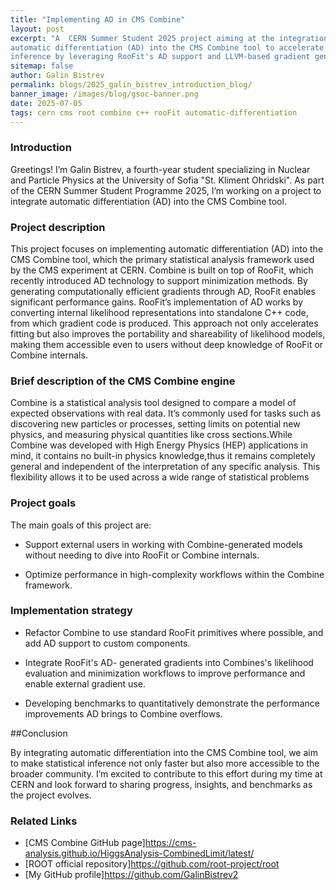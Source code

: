 ```yaml
---
title: "Implementing AD in CMS Combine"
layout: post
excerpt: "A  CERN Summer Student 2025 project aiming at the integration of 
automatic differentiation (AD) into the CMS Combine tool to accelerate statistical
inference by leveraging RooFit's AD support and LLVM-based gradient generation."
sitemap: false
author: Galin Bistrev
permalink: blogs/2025_galin_bistrev_introduction_blog/
banner_image: /images/blog/gsoc-banner.png
date: 2025-07-05
tags: cern cms root combine c++ rooFit automatic-differentiation 
---
```


### Introduction
Greetings! I’m Galin Bistrev, a fourth-year student specializing in Nuclear and 
Particle Physics at the University of Sofia "St. Kliment Ohridski".
As part of the CERN Summer Student Programme 2025, I’m working on a project to 
integrate automatic differentiation (AD) 
into the CMS Combine tool.

### Project description

This project focuses on implementing automatic differentiation (AD) into the CMS 
Combine tool, which the primary statistical analysis framework used by the CMS experiment
at CERN. Combine is built on top of RooFit, which recently introduced AD 
technology  to support  minimization methods.
By generating computationally efficient gradients through AD, RooFit enables significant
performance gains. RooFit’s implementation of AD works by converting internal 
likelihood representations into standalone C++ code, from which gradient code is 
produced. This approach not only accelerates fitting but also improves 
the portability and shareability of likelihood models, making them accessible
even to users without deep knowledge of RooFit or Combine internals.

### Brief description of the CMS Combine engine
Combine is a statistical analysis tool designed to compare a model of expected 
observations with real data. It’s commonly used for tasks such as discovering 
new particles or processes, setting limits on potential new physics, and measuring
physical quantities like cross sections.While Combine was developed with High 
Energy Physics (HEP) applications in mind, it contains no built-in physics 
knowledge,thus it remains completely general and independent of the interpretation
of any specific analysis. This flexibility allows it to be used across a wide range 
of statistical problems

### Project goals
The main goals of this project are:

- Support external users in working with Combine-generated models without needing
to dive into RooFit or Combine internals.

- Optimize performance in high-complexity workflows within the Combine framework.


### Implementation strategy 

- Refactor Combine to use standard RooFit primitives where possible, and add AD support to custom components.

- Integrate RooFit's AD- generated gradients into Combines's likelihood  
evaluation and minimization workflows to improve performance and enable external 
gradient use.


- Developing benchmarks to quantitatively demonstrate the performance improvements AD brings to Combine overflows.

##Conclusion 

By integrating automatic differentiation into the CMS Combine tool, we aim to make
statistical inference not only faster but also more accessible to the broader 
community. I’m excited to contribute to this effort during my time at CERN and 
look forward to sharing progress, insights, and benchmarks as the project evolves.

### Related Links
- [CMS Combine GitHub page]https://cms-analysis.github.io/HiggsAnalysis-CombinedLimit/latest/
- [ROOT official repository]https://github.com/root-project/root
- [My GitHub profile]https://github.com/GalinBistrev2 

